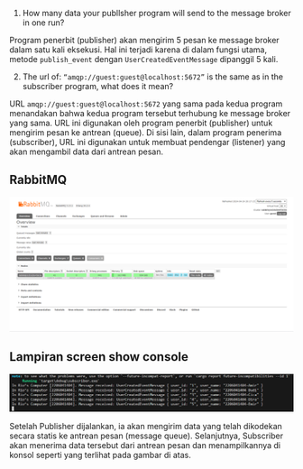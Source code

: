 1. How many data your publlsher program will send to the message broker in one run?

Program penerbit (publisher) akan mengirim 5 pesan ke message broker dalam satu kali eksekusi. Hal ini terjadi karena di dalam fungsi utama, metode `publish_event` dengan `UserCreatedEventMessage` dipanggil 5 kali.

2. The url of: `“amqp://guest:guest@localhost:5672”` is the same as in the subscriber program, what does it mean?

URL `amqp://guest:guest@localhost:5672` yang sama pada kedua program menandakan bahwa kedua program tersebut terhubung ke message broker yang sama. URL ini digunakan oleh program penerbit (publisher) untuk mengirim pesan ke antrean (queue). Di sisi lain, dalam program penerima (subscriber), URL ini digunakan untuk membuat pendengar (listener) yang akan mengambil data dari antrean pesan.


## RabbitMQ

![Running RabbitMQ](assets/images/image1.png)

## Lampiran screen show console

![Sending and processing event](assets/images/image2.png)


Setelah Publisher dijalankan, ia akan mengirim data yang telah dikodekan secara statis ke antrean pesan (message queue). Selanjutnya, Subscriber akan menerima data tersebut dari antrean pesan dan menampilkannya di konsol seperti yang terlihat pada gambar di atas.